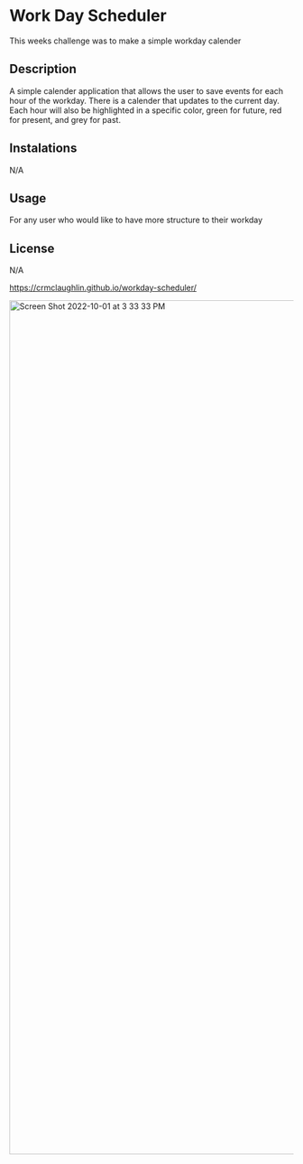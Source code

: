#  Work Day Scheduler

This weeks challenge was to make a simple workday calender 

## Description

A simple calender application that allows the user to save events for each hour of the workday. There is a calender that updates to the current day. Each hour will also be highlighted in a specific color, green for future, red for present, and grey for past.


## Instalations

N/A

## Usage

For any user who would like to have more structure to their workday


## License

N/A

https://crmclaughlin.github.io/workday-scheduler/

<img width="1512" alt="Screen Shot 2022-10-01 at 3 33 33 PM" src="https://user-images.githubusercontent.com/111208223/193427313-ab406464-863f-4090-8149-406e2044c8d4.png">


